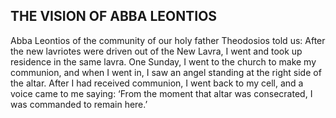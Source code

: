 ## THE VISION OF ABBA LEONTIOS

Abba Leontios of the community of our holy father Theodosios told us: After the new lavriotes were driven out of the New Lavra, I went and took up residence in the same lavra. One Sunday, I went to the church to make my communion, and when I went in, I saw an angel standing at the right side of the altar. After I had received communion, I went back to my cell, and a voice came to me saying: ‘From the moment that altar was consecrated, I was commanded to remain here.’
